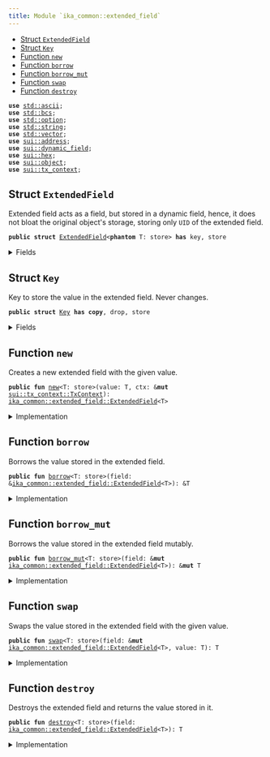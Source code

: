 ```yaml
---
title: Module `ika_common::extended_field`
---
```




-  [Struct `ExtendedField`](#ika_common_extended_field_ExtendedField)
-  [Struct `Key`](#ika_common_extended_field_Key)
-  [Function `new`](#ika_common_extended_field_new)
-  [Function `borrow`](#ika_common_extended_field_borrow)
-  [Function `borrow_mut`](#ika_common_extended_field_borrow_mut)
-  [Function `swap`](#ika_common_extended_field_swap)
-  [Function `destroy`](#ika_common_extended_field_destroy)


<pre><code><b>use</b> <a href="../std/ascii.md#std_ascii">std::ascii</a>;
<b>use</b> <a href="../std/bcs.md#std_bcs">std::bcs</a>;
<b>use</b> <a href="../std/option.md#std_option">std::option</a>;
<b>use</b> <a href="../std/string.md#std_string">std::string</a>;
<b>use</b> <a href="../std/vector.md#std_vector">std::vector</a>;
<b>use</b> <a href="../sui/address.md#sui_address">sui::address</a>;
<b>use</b> <a href="../sui/dynamic_field.md#sui_dynamic_field">sui::dynamic_field</a>;
<b>use</b> <a href="../sui/hex.md#sui_hex">sui::hex</a>;
<b>use</b> <a href="../sui/object.md#sui_object">sui::object</a>;
<b>use</b> <a href="../sui/tx_context.md#sui_tx_context">sui::tx_context</a>;
</code></pre>



<a name="ika_common_extended_field_ExtendedField"></a>

## Struct `ExtendedField`

Extended field acts as a field, but stored in a dynamic field, hence, it does
not bloat the original object's storage, storing only <code>UID</code> of the extended
field.


<pre><code><b>public</b> <b>struct</b> <a href="../ika_common/extended_field.md#ika_common_extended_field_ExtendedField">ExtendedField</a>&lt;<b>phantom</b> T: store&gt; <b>has</b> key, store
</code></pre>



<details>
<summary>Fields</summary>


<dl>
<dt>
<code>id: <a href="../sui/object.md#sui_object_UID">sui::object::UID</a></code>
</dt>
<dd>
</dd>
</dl>


</details>

<a name="ika_common_extended_field_Key"></a>

## Struct `Key`

Key to store the value in the extended field. Never changes.


<pre><code><b>public</b> <b>struct</b> <a href="../ika_common/extended_field.md#ika_common_extended_field_Key">Key</a> <b>has</b> <b>copy</b>, drop, store
</code></pre>



<details>
<summary>Fields</summary>


<dl>
</dl>


</details>

<a name="ika_common_extended_field_new"></a>

## Function `new`

Creates a new extended field with the given value.


<pre><code><b>public</b> <b>fun</b> <a href="../ika_common/extended_field.md#ika_common_extended_field_new">new</a>&lt;T: store&gt;(value: T, ctx: &<b>mut</b> <a href="../sui/tx_context.md#sui_tx_context_TxContext">sui::tx_context::TxContext</a>): <a href="../ika_common/extended_field.md#ika_common_extended_field_ExtendedField">ika_common::extended_field::ExtendedField</a>&lt;T&gt;
</code></pre>



<details>
<summary>Implementation</summary>


<pre><code><b>public</b> <b>fun</b> <a href="../ika_common/extended_field.md#ika_common_extended_field_new">new</a>&lt;T: store&gt;(value: T, ctx: &<b>mut</b> TxContext): <a href="../ika_common/extended_field.md#ika_common_extended_field_ExtendedField">ExtendedField</a>&lt;T&gt; {
    <b>let</b> <b>mut</b> id = object::new(ctx);
    df::add(&<b>mut</b> id, <a href="../ika_common/extended_field.md#ika_common_extended_field_Key">Key</a>(), value);
    <a href="../ika_common/extended_field.md#ika_common_extended_field_ExtendedField">ExtendedField</a> { id }
}
</code></pre>



</details>

<a name="ika_common_extended_field_borrow"></a>

## Function `borrow`

Borrows the value stored in the extended field.


<pre><code><b>public</b> <b>fun</b> <a href="../ika_common/extended_field.md#ika_common_extended_field_borrow">borrow</a>&lt;T: store&gt;(field: &<a href="../ika_common/extended_field.md#ika_common_extended_field_ExtendedField">ika_common::extended_field::ExtendedField</a>&lt;T&gt;): &T
</code></pre>



<details>
<summary>Implementation</summary>


<pre><code><b>public</b> <b>fun</b> <a href="../ika_common/extended_field.md#ika_common_extended_field_borrow">borrow</a>&lt;T: store&gt;(field: &<a href="../ika_common/extended_field.md#ika_common_extended_field_ExtendedField">ExtendedField</a>&lt;T&gt;): &T {
    df::borrow(&field.id, <a href="../ika_common/extended_field.md#ika_common_extended_field_Key">Key</a>())
}
</code></pre>



</details>

<a name="ika_common_extended_field_borrow_mut"></a>

## Function `borrow_mut`

Borrows the value stored in the extended field mutably.


<pre><code><b>public</b> <b>fun</b> <a href="../ika_common/extended_field.md#ika_common_extended_field_borrow_mut">borrow_mut</a>&lt;T: store&gt;(field: &<b>mut</b> <a href="../ika_common/extended_field.md#ika_common_extended_field_ExtendedField">ika_common::extended_field::ExtendedField</a>&lt;T&gt;): &<b>mut</b> T
</code></pre>



<details>
<summary>Implementation</summary>


<pre><code><b>public</b> <b>fun</b> <a href="../ika_common/extended_field.md#ika_common_extended_field_borrow_mut">borrow_mut</a>&lt;T: store&gt;(field: &<b>mut</b> <a href="../ika_common/extended_field.md#ika_common_extended_field_ExtendedField">ExtendedField</a>&lt;T&gt;): &<b>mut</b> T {
    df::borrow_mut(&<b>mut</b> field.id, <a href="../ika_common/extended_field.md#ika_common_extended_field_Key">Key</a>())
}
</code></pre>



</details>

<a name="ika_common_extended_field_swap"></a>

## Function `swap`

Swaps the value stored in the extended field with the given value.


<pre><code><b>public</b> <b>fun</b> <a href="../ika_common/extended_field.md#ika_common_extended_field_swap">swap</a>&lt;T: store&gt;(field: &<b>mut</b> <a href="../ika_common/extended_field.md#ika_common_extended_field_ExtendedField">ika_common::extended_field::ExtendedField</a>&lt;T&gt;, value: T): T
</code></pre>



<details>
<summary>Implementation</summary>


<pre><code><b>public</b> <b>fun</b> <a href="../ika_common/extended_field.md#ika_common_extended_field_swap">swap</a>&lt;T: store&gt;(field: &<b>mut</b> <a href="../ika_common/extended_field.md#ika_common_extended_field_ExtendedField">ExtendedField</a>&lt;T&gt;, value: T): T {
    <b>let</b> old = df::remove(&<b>mut</b> field.id, <a href="../ika_common/extended_field.md#ika_common_extended_field_Key">Key</a>());
    df::add(&<b>mut</b> field.id, <a href="../ika_common/extended_field.md#ika_common_extended_field_Key">Key</a>(), value);
    old
}
</code></pre>



</details>

<a name="ika_common_extended_field_destroy"></a>

## Function `destroy`

Destroys the extended field and returns the value stored in it.


<pre><code><b>public</b> <b>fun</b> <a href="../ika_common/extended_field.md#ika_common_extended_field_destroy">destroy</a>&lt;T: store&gt;(field: <a href="../ika_common/extended_field.md#ika_common_extended_field_ExtendedField">ika_common::extended_field::ExtendedField</a>&lt;T&gt;): T
</code></pre>



<details>
<summary>Implementation</summary>


<pre><code><b>public</b> <b>fun</b> <a href="../ika_common/extended_field.md#ika_common_extended_field_destroy">destroy</a>&lt;T: store&gt;(field: <a href="../ika_common/extended_field.md#ika_common_extended_field_ExtendedField">ExtendedField</a>&lt;T&gt;): T {
    <b>let</b> <a href="../ika_common/extended_field.md#ika_common_extended_field_ExtendedField">ExtendedField</a> { <b>mut</b> id } = field;
    <b>let</b> value = df::remove(&<b>mut</b> id, <a href="../ika_common/extended_field.md#ika_common_extended_field_Key">Key</a>());
    id.delete();
    value
}
</code></pre>



</details>
